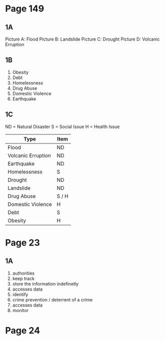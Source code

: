 # Page 149
## 1A
Picture A: Flood
Picture B: Landslide
Picture C: Drought
Picture D: Volcanic Erruption

## 1B
1. Obesity
2. Debt
3. Homelessness
4. Drug Abuse
5. Domestic Violence
6. Earthquake

## 1C

ND = Natural Disaster
S = Social Issue
H = Health Issue

| Type               | Item  |
|--------------------|-------|
| Flood              | ND    |
| Volcanic Erruption | ND    |
| Earthquake         | ND    |
| Homelessness       | S     |
| Drought            | ND    |
| Landslide          | ND    |
| Drug Abuse         | S / H |
| Domestic Violence  | H     |
| Debt               | S     |
| Obesity            | H     |

# Page 23
## 1A
1. authorities
2. keep track
3. store the information indefinetly
4. accesses data
5. identify
6. crime prevention / deterrent of a crime
7. accesses data
8. monitor

# Page 24

